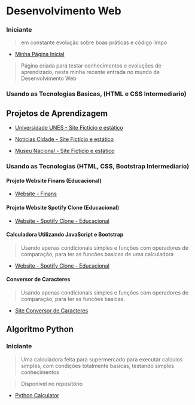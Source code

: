# Desenvolvimento Web


### Iniciante
> em constante evolução sobre boas práticas e código limpo

* <a href="https://joaolucastecnology.github.io/webfy/home-page/home.html" target="_blank"> Minha Pàgina Inicial</a>

> Página criada para testar conhecimentos e evoluções de aprendizado, nesta minha recente entrada no mundo de Desenvolvimento Web

### Usando as Tecnologias Basicas, (HTML e CSS Intermediario)
## Projetos de Aprendizagem

* <a href="https://joaolucastecnology.github.io/webfy/projetos-pessoais/universidade-unes/index.html" target="_blank">Universidade UNES - Site Fictício e estático</a>

* <a href="https://joaolucastecnology.github.io/webfy/projetos-pessoais/noticias-cidade/index.html" target="_blank">Noticias Cidade - Site Fictício e estático</a>

* <a href="https://joaolucastecnology.github.io/webfy/projetos-pessoais/museu-nacional/index.html" target="_blank">Museu Nacional - Site Fictício e estático</a>

### Usando as Tecnologias (HTML, CSS, Bootstrap Intermediario)

#### Projeto Website Finans (Educacional)
* <a href="https://joaolucastecnology.github.io/webfy/projetos-pessoais/finans/index.html" target="_blank">Website - Finans</a>

#### Projeto Website Spotify Clone (Educacional)
* <a href="https://joaolucastecnology.github.io/webfy/projetos-pessoais/Spotify/index.html" target="_blank">Website - Spotify Clone - Educacional</a>

#### Calculadora Utilizando JavaScript e Bootstrap
> Usando apenas condicionais simples e funções com operadores de comparação, para ter as funcões basicas de uma calculadora
* <a href="https://joaolucastecnology.github.io/webfy/projetos-pessoais/calculadora-js/index.html" target="_blank">Website - Spotify Clone - Educacional</a>

#### Conversor de Caracteres
> Usando apenas condicionais simples e funções com operadores de comparação, para ter as funcões basicas.
* <a href="https://joaolucastecnology.github.io/webfy/projetos-pessoais/App-Conversor/index.html" target="_blank">Site Conversor de Caracteres</a>

 





## Algoritmo Python

### Iniciante

> Uma calculadora feita para supermercado para executar calculos simples, com condições totalmente basicas, testando simples conhecimentos

> Disponível no repositório 

* <a href="https://calculos.joaolucaslucas.repl.run/" target="_blank">Python Calculator </a>
